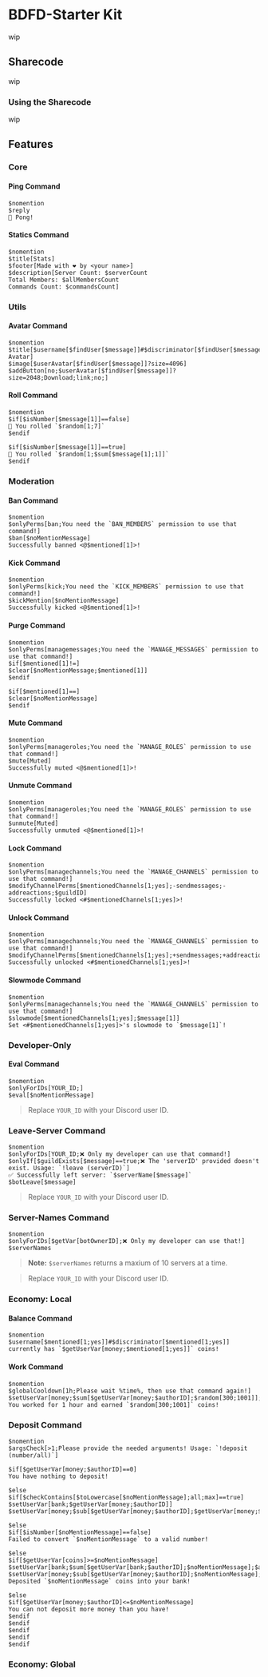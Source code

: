 # BDFD-Starter Kit
wip

## Sharecode
wip

### Using the Sharecode
wip

## Features
### Core
#### Ping Command
```
$nomention
$reply
🏓 Pong!
```

#### Statics Command
```
$nomention
$title[Stats]
$footer[Made with ❤️ by <your name>]
$description[Server Count: $serverCount
Total Members: $allMembersCount
Commands Count: $commandsCount]
```

### Utils
#### Avatar Command
```
$nomention
$title[$username[$findUser[$message]]#$discriminator[$findUser[$message]]'s Avatar]
$image[$userAvatar[$findUser[$message]]?size=4096]
$addButton[no;$userAvatar[$findUser[$message]]?size=2048;Download;link;no;]
```

#### Roll Command
```
$nomention
$if[$isNumber[$message[1]]==false]
🎲 You rolled `$random[1;7]` 
$endif

$if[$isNumber[$message[1]]==true]
🎲 You rolled `$random[1;$sum[$message[1];1]]`
$endif
```

### Moderation
#### Ban Command
```
$nomention
$onlyPerms[ban;You need the `BAN_MEMBERS` permission to use that command!]
$ban[$noMentionMessage]
Successfully banned <@$mentioned[1]>!
```
#### Kick Command
```
$nomention
$onlyPerms[kick;You need the `KICK_MEMBERS` permission to use that command!]
$kickMention[$noMentionMessage]
Successfully kicked <@$mentioned[1]>!
```

#### Purge Command
```
$nomention
$onlyPerms[managemessages;You need the `MANAGE_MESSAGES` permission to use that command!]
$if[$mentioned[1]!=]
$clear[$noMentionMessage;$mentioned[1]]
$endif

$if[$mentioned[1]==]
$clear[$noMentionMessage]
$endif
````

#### Mute Command
```
$nomention
$onlyPerms[manageroles;You need the `MANAGE_ROLES` permission to use that command!]
$mute[Muted]
Successfully muted <@$mentioned[1]>!
```

#### Unmute Command
```
$nomention
$onlyPerms[manageroles;You need the `MANAGE_ROLES` permission to use that command!]
$unmute[Muted]
Successfully unmuted <@$mentioned[1]>!
```

#### Lock Command
```
$nomention
$onlyPerms[managechannels;You need the `MANAGE_CHANNELS` permission to use that command!]
$modifyChannelPerms[$mentionedChannels[1;yes];-sendmessages;-addreactions;$guildID]
Successfully locked <#$mentionedChannels[1;yes]>!
```

#### Unlock Command
```
$nomention
$onlyPerms[managechannels;You need the `MANAGE_CHANNELS` permission to use that command!]
$modifyChannelPerms[$mentionedChannels[1;yes];+sendmessages;+addreactions;$guildID]
Successfully unlocked <#$mentionedChannels[1;yes]>!
```

#### Slowmode Command
```
$nomention
$onlyPerms[managechannels;You need the `MANAGE_CHANNELS` permission to use that command!]
$slowmode[$mentionedChannels[1;yes];$message[1]]
Set <#$mentionedChannels[1;yes]>'s slowmode to `$message[1]`!
```

### Developer-Only
#### Eval Command
```
$nomention
$onlyForIDs[YOUR_ID;]
$eval[$noMentionMessage]
```
> Replace `YOUR_ID` with your Discord user ID.

### Leave-Server Command
```
$nomention
$onlyForIDs[YOUR_ID;❌ Only my developer can use that command!]
$onlyIf[$guildExists[$message]==true;❌ The 'serverID' provided doesn't exist. Usage: `!leave (serverID)`]
✅ Successfully left server: `$serverName[$message]`
$botLeave[$message]
```
> Replace `YOUR_ID` with your Discord user ID.

### Server-Names Command
```
$nomention
$onlyForIDs[$getVar[botOwnerID];❌ Only my developer can use that!]
$serverNames
```
> **Note:** `$serverNames` returns a maxium of 10 servers at a time.

> Replace `YOUR_ID` with your Discord user ID.

### Economy: Local


#### Balance Command
```
$nomention
$username[$mentioned[1;yes]]#$discriminator[$mentioned[1;yes]] currently has `$getUserVar[money;$mentioned[1;yes]]` coins!
```

#### Work Command
```
$nomention
$globalCooldown[1h;Please wait %time%, then use that command again!]
$setUserVar[money;$sum[$getUserVar[money;$authorID];$random[300;1001]];$authorID]
You worked for 1 hour and earned `$random[300;1001]` coins!
```


### Deposit Command
```
$nomention
$argsCheck[>1;Please provide the needed arguments! Usage: `!deposit (number/all)`]

$if[$getUserVar[money;$authorID]==0]
You have nothing to deposit!

$else
$if[$checkContains[$toLowercase[$noMentionMessage];all;max]==true]
$setUserVar[bank;$getUserVar[money;$authorID]]
$setUserVar[money;$sub[$getUserVar[money;$authorID];$getUserVar[money;$authorID]];$authorID]

$else
$if[$isNumber[$noMentionMessage]==false]
Failed to convert `$noMentionMessage` to a valid number!

$else
$if[$getUserVar[coins]>=$noMentionMessage]
$setUserVar[bank;$sum[$getUserVar[bank;$authorID];$noMentionMessage];$authorID]
$setUserVar[money;$sub[$getUserVar[money;$authorID];$noMentionMessage];$authorID]
Deposited `$noMentionMessage` coins into your bank!

$else
$if[$getUserVar[money;$authorID]<=$noMentionMessage]
You can not deposit more money than you have!
$endif
$endif
$endif
$endif
$endif
```

### Economy: Global
